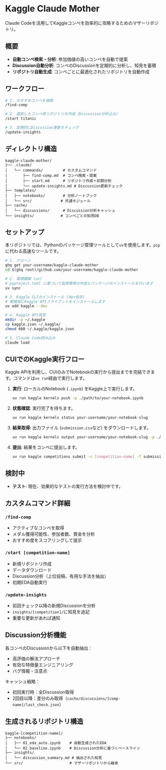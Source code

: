 # Kaggle Claude Mother

Claude Codeを活用してKaggleコンペを効率的に攻略するためのマザーリポジトリ。

## 概要

- **自動コンペ検索・分析**: 参加価値の高いコンペを自動で提案
- **Discussion自動分析**: コンペのDiscussionを定期的に分析し、知見を蓄積
- **リポジトリ自動生成**: コンペごとに最適化されたリポジトリを自動作成

## ワークフロー

```bash
# 1. おすすめコンペを検索
/find-comp

# 2. 選択したコンペ用リポジトリを作成（Discussion分析込み）
/start titanic

# 3. 定期的にDiscussion更新をチェック
/update-insights
```

## ディレクトリ構造

```
kaggle-claude-mother/
├── .claude/
│   └── commands/         # カスタムコマンド
│       ├── find-comp.md  # コンペ検索・提案
│       ├── start.md      # リポジトリ作成＋初期分析
│       └── update-insights.md # Discussion更新チェック
├── templates/
│   ├── notebooks/        # 分析ノートブック
│   └── src/             # 共通モジュール
├── cache/
│   └── discussions/      # Discussion分析キャッシュ
└── insights/            # コンペごとの知見DB
```

## セットアップ

本リポジトリでは、Pythonのパッケージ管理ツールとして`uv`を使用します。`pip`に代わる高速なツールです。

```bash
# 1. クローン
ghq get your-username/kaggle-claude-mother
cd $(ghq root)/github.com/your-username/kaggle-claude-mother

# 2. 環境構築 (uv)
# pyproject.toml に基づいて仮想環境の作成とパッケージのインストールを行います
uv sync

# 3. Kaggle CLIのインストール (dev依存)
# 開発用にKaggle APIクライアントをインストールします
uv add kaggle --dev

# 4. Kaggle API設定
mkdir -p ~/.kaggle
cp kaggle.json ~/.kaggle/
chmod 600 ~/.kaggle/kaggle.json

# 5. Claude Code読み込み
claude load
```

## CUIでのKaggle実行フロー

Kaggle APIを利用し、CUIのみでNotebookの実行から提出までを完結できます。コマンドは`uv run`経由で実行します。

1.  **実行**: ローカルのNotebook (`.ipynb`) をKaggle上で実行します。
    ```bash
    uv run kaggle kernels push -p ./path/to/your-notebook.ipynb
    ```
2.  **状態確認**: 実行完了を待ちます。
    ```bash
    uv run kaggle kernels status your-username/your-notebook-slug
    ```
3.  **結果取得**: 出力ファイル (`submission.csv`など) をダウンロードします。
    ```bash
    uv run kaggle kernels output your-username/your-notebook-slug -p ./
    ```
4.  **提出**: 結果をコンペに提出します。
    ```bash
    uv run kaggle competitions submit -c [competition-name] -f submission.csv -m "My submission message"
    ```

## 検討中

- **テスト**: 現在、効果的なテストの実行方法を検討中です。

## カスタムコマンド詳細

### `/find-comp`

- アクティブなコンペを取得
- メダル獲得可能性、参加者数、賞金を分析
- おすすめ度をスコアリングして提示

### `/start [competition-name]`

- 新規リポジトリ作成
- データダウンロード
- Discussion分析（上位投稿、有用な手法を抽出）
- 初期EDA自動実行

### `/update-insights`

- 前回チェック以降の新規Discussionを分析
- `insights/[competition]/`に知見を追記
- 重要な更新があれば通知

## Discussion分析機能

各コンペのDiscussionから以下を自動抽出：

- 高評価の解法アプローチ
- 有効な特徴量エンジニアリング
- バグ情報・注意点

キャッシュ戦略：

- 初回実行時：全Discussion取得
- 2回目以降：差分のみ取得（`cache/discussions/[comp-name]/last_check.json`）

## 生成されるリポジトリ構造

```
kaggle-[competition-name]/
├── notebooks/
│   ├── 01_eda_auto.ipynb    # 自動生成されたEDA
│   └── 02_baseline.ipynb    # Discussion分析に基づくベースライン
├── insights/
│   └── discussion_summary.md # 抽出された知見
└── src/                     # マザーリポジトリから継承
```